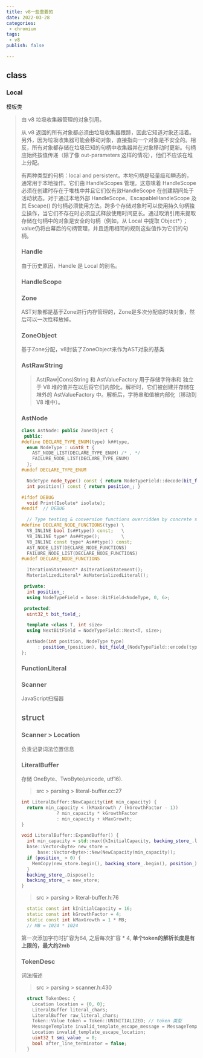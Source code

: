 ```yaml
---
title: v8一些重要的
date: 2022-03-28
categories:
 - chromium
tags:
 - v8
publish: false

---
```


## class

### Local

模板类

> 由 v8 垃圾收集器管理的对象引用。
>
> 从 v8 返回的所有对象都必须由垃圾收集器跟踪，因此它知道对象还活着。另外，因为垃圾收集器可能会移动对象，直接指向一个对象是不安全的。相反，所有对象都存储在垃圾已知的句柄中收集器并在对象移动时更新。句柄应始终按值传递（除了像 out-parameters 这样的情况），他们不应该在堆上分配。
>
> 有两种类型的句柄：local and persistent。本地句柄是轻量级和瞬态的，通常用于本地操作。它们由 HandleScopes 管理。这意味着 HandleScope必须在创建时存在于堆栈中并且它们仅有效HandleScope 在创建期间处于活动状态。对于通过本地外部 HandleScope、EscapableHandleScope 及其 Escape() 的句柄必须使用方法。跨多个存储对象时可以使用持久句柄独立操作，当它们不存在时必须显式释放使用时间更长。通过取消引用来提取存储在句柄中的对象是安全的句柄（例如，从 Local<Object> 中提取 Object*）；value仍将由幕后的句柄管理，并且适用相同的规则这些值作为它们的句柄。

### Handle

由于历史原因，Handle 是 Local 的别名。

### HandleScope

### Zone

AST对象都是基于Zone进行内存管理的，Zone是多次分配临时块对象，然后可以一次性释放掉。

### ZoneObject

基于Zone分配，v8封装了ZoneObject来作为AST对象的基类

### AstRawString

> Ast(Raw|Cons)String 和 AstValueFactory 用于存储字符串和  独立于 V8 堆的值并在以后将它们内部化。解析时，它们被创建并存储在堆外的 AstValueFactory 中。解析后，字符串和值被内部化（移动到 V8 堆中）。

### AstNode

```c++
class AstNode: public ZoneObject {
 public:
#define DECLARE_TYPE_ENUM(type) k##type,
  enum NodeType : uint8_t {
    AST_NODE_LIST(DECLARE_TYPE_ENUM) /* , */
    FAILURE_NODE_LIST(DECLARE_TYPE_ENUM)
  };
#undef DECLARE_TYPE_ENUM

  NodeType node_type() const { return NodeTypeField::decode(bit_field_); }
  int position() const { return position_; }

#ifdef DEBUG
  void Print(Isolate* isolate);
#endif  // DEBUG

  // Type testing & conversion functions overridden by concrete subclasses.
#define DECLARE_NODE_FUNCTIONS(type) \
  V8_INLINE bool Is##type() const;   \
  V8_INLINE type* As##type();        \
  V8_INLINE const type* As##type() const;
  AST_NODE_LIST(DECLARE_NODE_FUNCTIONS)
  FAILURE_NODE_LIST(DECLARE_NODE_FUNCTIONS)
#undef DECLARE_NODE_FUNCTIONS

  IterationStatement* AsIterationStatement();
  MaterializedLiteral* AsMaterializedLiteral();

 private:
  int position_;
  using NodeTypeField = base::BitField<NodeType, 0, 6>;

 protected:
  uint32_t bit_field_;

  template <class T, int size>
  using NextBitField = NodeTypeField::Next<T, size>;

  AstNode(int position, NodeType type)
      : position_(position), bit_field_(NodeTypeField::encode(type)) {}
};
```



### FunctionLiteral

### Scanner

JavaScript扫描器

## struct

### Scanner > Location

负责记录词法位置信息

### LiteralBuffer

存储 OneByte、TwoByte(unicode, utf16).

> src > parsing > literal-buffer.cc:27

```c++
int LiteralBuffer::NewCapacity(int min_capacity) {
  return min_capacity < (kMaxGrowth / (kGrowthFactor - 1))
             ? min_capacity * kGrowthFactor
             : min_capacity + kMaxGrowth;
}

void LiteralBuffer::ExpandBuffer() {
  int min_capacity = std::max({kInitialCapacity, backing_store_.length()});
  base::Vector<byte> new_store =
      base::Vector<byte>::New(NewCapacity(min_capacity));
  if (position_ > 0) {
    MemCopy(new_store.begin(), backing_store_.begin(), position_);
  }
  backing_store_.Dispose();
  backing_store_ = new_store;
}
```

> src > parsing > literal-buffer.h:76

```c++
  static const int kInitialCapacity = 16;
  static const int kGrowthFactor = 4;
  static const int kMaxGrowth = 1 * MB;
  // MB = 1024 * 1024
```

第一次添加字符时扩容为64, 之后每次扩容 * 4, **单个token的解析长度是有上限的，最大约2mb**

### TokenDesc

词法描述

> src > parsing > scanner.h:430

```c++
  struct TokenDesc {
    Location location = {0, 0};
    LiteralBuffer literal_chars;
    LiteralBuffer raw_literal_chars;
    Token::Value token = Token::UNINITIALIZED; // token 类型
    MessageTemplate invalid_template_escape_message = MessageTemplate::kNone;
    Location invalid_template_escape_location;
    uint32_t smi_value_ = 0;
    bool after_line_terminator = false;
  }
```

